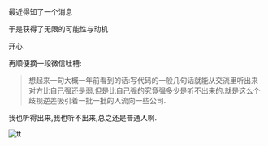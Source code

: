 最近得知了一个消息 

于是获得了无限的可能性与动机 

开心.

再顺便摘一段微信吐槽:

> 想起来一句大概一年前看到的话:写代码的一般几句话就能从交流里听出来对方比自己强还是弱,但是比自己强的究竟强多少是听不出来的.就是这么个歧视逆差吸引着一批一批的人流向一些公司.

我也听得出来,我也听不出来,总之还是普通人啊.

![tt](http://7xqjx7.com1.z0.glb.clouddn.com/image/Screen%20Shot%202016-02-01%20at%2001.26.19.png)
